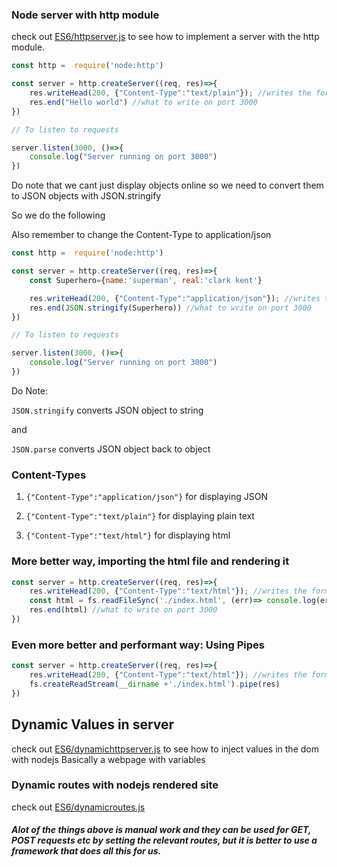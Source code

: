 ### Node server with http module

check out [ES6/httpserver.js](ES6/httpserver.js) to see how to implement a server with the http module.
```js
const http =  require('node:http')

const server = http.createServer((req, res)=>{
    res.writeHead(200, {"Content-Type":"text/plain"}); //writes the format of request + type
    res.end("Hello world") //what to write on port 3000
})

// To listen to requests

server.listen(3000, ()=>{
    console.log("Server running on port 3000")
})
```

Do note that we cant just display objects online so we need to convert them to JSON objects with JSON.stringify

So we do the following

Also remember to change the Content-Type to application/json
```js
const http =  require('node:http')

const server = http.createServer((req, res)=>{
    const Superhero={name:'superman', real:'clark kent'}

    res.writeHead(200, {"Content-Type":"application/json"}); //writes the format of request + type
    res.end(JSON.stringify(Superhero)) //what to write on port 3000
})

// To listen to requests

server.listen(3000, ()=>{
    console.log("Server running on port 3000")
})
```

Do Note:

`JSON.stringify` converts JSON object to string

and

`JSON.parse` converts JSON object back to object

### Content-Types
1. `{"Content-Type":"application/json"}` for displaying JSON

2. `{"Content-Type":"text/plain"}` for displaying plain text

3. `{"Content-Type":"text/html"}` for displaying html

### More better way, importing the html file and rendering it

```js
const server = http.createServer((req, res)=>{
    res.writeHead(200, {"Content-Type":"text/html"}); //writes the format of request + type
    const html = fs.readFileSync('./index.html', (err)=> console.log(err))
    res.end(html) //what to write on port 3000
})
```


### Even more better and performant way: Using Pipes

```js
const server = http.createServer((req, res)=>{
    res.writeHead(200, {"Content-Type":"text/html"}); //writes the format of request + type
    fs.createReadStream(__dirname +'./index.html').pipe(res)
})
```

## Dynamic Values in server

check out [ES6/dynamichttpserver.js](ES6/dynamichttpserver.js) to see how to inject values in the dom with nodejs
Basically a webpage with variables

### Dynamic routes with nodejs rendered site

check out [ES6/dynamicroutes.js](ES6/dynamicroutes.js)


##### Alot of the things above is manual work and they can be used for GET, POST requests etc by setting the relevant routes, but it is better to use a framework that does all this for us.